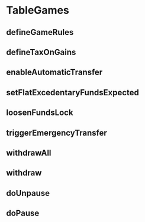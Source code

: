 # TableGames

## defineGameRules

## defineTaxOnGains

## enableAutomaticTransfer
## setFlatExcedentaryFundsExpected
## loosenFundsLock
## triggerEmergencyTransfer

## withdrawAll
## withdraw
## doUnpause
## doPause